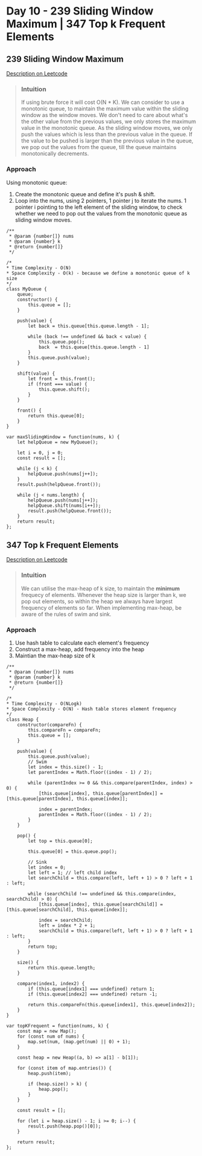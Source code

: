 # Day 10 - 239 Sliding Window Maximum | 347 Top k Frequent Elements

## 239 Sliding Window Maximum
[Description on Leetcode](https://leetcode.com/problems/sliding-window-maximum/description/)

> ### Intuition
> If using brute force it will cost O(N * K). We can consider to use a monotonic queue, to maintain the maximum value within the sliding window as the window moves. We don't need to care about what's the other value from the previous values, we only stores the maximum value in the monotonic queue. As the sliding window moves, we only push the values which is less than the previous value in the queue. If the value to be pushed is larger than the previous value in the queue, we pop out the values from the queue, till the queue maintains monotonically decrements.

### Approach
Using monotonic queue:
1. Create the monotonic queue and define it's push & shift.
2. Loop into the nums, using 2 pointers, 1 pointer j to iterate the nums. 1 pointer i pointing to the left element of the sliding window, to check whether we need to pop out the values from the monotonic queue as sliding window moves.

```
/**
 * @param {number[]} nums
 * @param {number} k
 * @return {number[]}
 */

/* 
* Time Complexity - O(N)
* Space Complexity - O(k) - because we define a monotonic queue of k size
*/
class MyQueue {
    queue;
    constructor() {
        this.queue = [];
    }

    push(value) {
        let back = this.queue[this.queue.length - 1];

        while (back !== undefined && back < value) {
            this.queue.pop();
            back  = this.queue[this.queue.length - 1]
        }
        this.queue.push(value);
    }

    shift(value) {
        let front = this.front();
        if (front === value) {
            this.queue.shift();
        }
    }

    front() {
        return this.queue[0];
    }
}

var maxSlidingWindow = function(nums, k) {
    let helpQueue = new MyQueue();

    let i = 0, j = 0;
    const result = [];

    while (j < k) {
        helpQueue.push(nums[j++]);
    }
    result.push(helpQueue.front());

    while (j < nums.length) {
        helpQueue.push(nums[j++]);
        helpQueue.shift(nums[i++]);
        result.push(helpQueue.front());
    }
    return result;
};
```


## 347 Top k Frequent Elements
[Description on Leetcode](https://leetcode.com/problems/top-k-frequent-elements/)

> ### Intuition
> We can utilise the max-heap of k size, to maintain the **minimum** frequecy of elements. Whenever the heap size is larger than k, we pop out elements, so within the heap we always have largest frequency of elements so far. When implementing max-heap, be aware of the rules of swim and sink.

### Approach
1. Use hash table to calculate each element's frequency
2. Construct a max-heap, add frequency into the heap
3. Maintian the max-heap size of k

```
/**
 * @param {number[]} nums
 * @param {number} k
 * @return {number[]}
 */

/* 
* Time Complexity - O(NLogk)
* Space Complexity - O(N) - Hash table stores element frequency
*/
class Heap {
    constructor(compareFn) {
        this.compareFn = compareFn;
        this.queue = [];
    }

    push(value) {
        this.queue.push(value);
        // Swim
        let index = this.size() - 1;
        let parentIndex = Math.floor((index - 1) / 2);

        while (parentIndex >= 0 && this.compare(parentIndex, index) > 0) {
            [this.queue[index], this.queue[parentIndex]] = [this.queue[parentIndex], this.queue[index]];

            index = parentIndex;
            parentIndex = Math.floor((index - 1) / 2);
        }
    }

    pop() {
        let top = this.queue[0];

        this.queue[0] = this.queue.pop();

        // Sink
        let index = 0;
        let left = 1; // left child index
        let searchChild = this.compare(left, left + 1) > 0 ? left + 1 : left;

        while (searchChild !== undefined && this.compare(index, searchChild) > 0) {
            [this.queue[index], this.queue[searchChild]] = [this.queue[searchChild], this.queue[index]];

            index = searchChild;
            left = index * 2 + 1;
            searchChild = this.compare(left, left + 1) > 0 ? left + 1 : left;
        }
        return top;
    }

    size() {
        return this.queue.length;
    }

    compare(index1, index2) {
        if (this.queue[index1] === undefined) return 1;
        if (this.queue[index2] === undefined) return -1;

        return this.compareFn(this.queue[index1], this.queue[index2]);
    }
}

var topKFrequent = function(nums, k) {
    const map = new Map();
    for (const num of nums) {
        map.set(num, (map.get(num) || 0) + 1);
    }

    const heap = new Heap((a, b) => a[1] - b[1]);

    for (const item of map.entries()) {
        heap.push(item);

        if (heap.size() > k) {
            heap.pop();
        }
    }

    const result = [];

    for (let i = heap.size() - 1; i >= 0; i--) {
        result.push(heap.pop()[0]);
    }

    return result;
};
```
